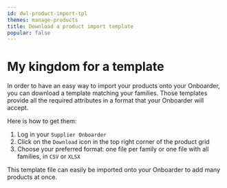 ```yaml
---
id: dwl-product-import-tpl
themes: manage-products
title: Download a product import template
popular: false
---
```


# My kingdom for a template

In order to have an easy way to import your products onto your Onboarder, you can download a template matching your families. Those templates provide all the required attributes in a format that your Onboarder will accept.

Here is how to get them:
1. Log in your `Supplier Onboarder`
1. Click on the `Download` icon in the top right corner of the product grid
1. Choose your preferred format: one file per family or one file with all families, in `CSV` or `XLSX`

This template file can easily be imported onto your Onboarder to add many products at once.

